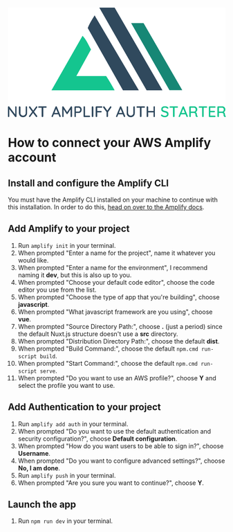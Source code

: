 ![Nuxt Amplify Auth Starter](https://github.com/TheShadowSmith/nuxt-amplify-auth-starter/blob/master/assets/logo.png "Nuxt Amplify Auth Starter")

# How to connect your AWS Amplify account

## Install and configure the Amplify CLI
You must have the Amplify CLI installed on your machine to continue with this installation.
In order to do this, [head on over to the Amplify docs](https://aws-amplify.github.io/docs/).

## Add Amplify to your project
1. Run `amplify init` in your terminal.
2. When prompted "Enter a name for the project", name it whatever you would like.
3. When prompted "Enter a name for the environment", I recommend naming it **dev**, but this is also up to you.
4. When prompted "Choose your default code editor", choose the code editor you use from the list.
5. When prompted "Choose the type of app that you're building", choose **javascript**.
6. When prompted "What javascript framework are you using", choose **vue**.
7. When prompted "Source Directory Path:", choose **.** (just a period) since the default Nuxt.js structure doesn't use a **src** directory.
8. When prompted "Distribution Directory Path:", choose the default **dist**.
9. When prompted "Build Command:", choose the default `npm.cmd run-script build`.
10. When prompted "Start Command:", choose the default `npm.cmd run-script serve`.
11. When prompted "Do you want to use an AWS profile?", choose **Y** and select the profile you want to use.

## Add Authentication to your project
1. Run `amplify add auth` in your terminal.
2. When prompted "Do you want to use the default authentication and security configuration?", choose **Default configuration**.
3. When prompted "How do you want users to be able to sign in?", choose **Username**.
4. When prompted "Do you want to configure advanced settings?", choose **No, I am done**.
5. Run `amplify push` in your terminal.
6. When prompted "Are you sure you want to continue?", choose **Y**.

## Launch the app
1. Run `npm run dev` in your terminal.